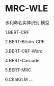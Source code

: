 # MRC-WLE
水利命名实体识别
模型

1.BERT-CRF

2.BERT-Bilstm-CRF

3.BERT-CRF-Word

4.BERT-Cascade

5.BERT-MRC

6.ChatGLM
...
